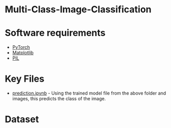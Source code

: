 # Multi-Class-Image-Classification

# Software requirements
* [PyTorch](https://pytorch.org/)
* [Matplotlib](https://matplotlib.org/)
* [PIL](https://pypi.org/project/Pillow/)
# Key Files
* [prediction.ipynb](https://github.com/Moddy2024/Multi-Class-Image-Classification/blob/main/prediction.ipynb) -  Using the trained model file from the above folder and images, this predicts the class of the image.
# Dataset

